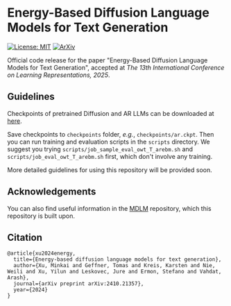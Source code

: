 # Energy-Based Diffusion Language Models for Text Generation

[![License: MIT](https://img.shields.io/badge/License-MIT-yellow.svg)](https://github.com/MinkaiXu/Energy-Diffusion-LLM/LICENSE)
[![ArXiv](http://img.shields.io/badge/cs.LG-arXiv%3A2305.01140-B31B1B.svg)](https://arxiv.org/abs/2410.21357)

Official code release for the paper "Energy-Based Diffusion Language Models for Text Generation", accepted at *The 13th International Conference on Learning Representations, 2025*.

## Guidelines

Checkpoints of pretrained Diffusion and AR LLMs can be downloaded at [here](https://github.com/kuleshov-group/mdlm?tab=readme-ov-file#checkpoints).

Save checkpoints to `checkpoints` folder, *e.g.*, `checkpoints/ar.ckpt`. Then you can run training and evaluation scripts in the `scripts` directory. We suggest you trying `scripts/job_sample_eval_owt_T_arebm.sh` and `scripts/job_eval_owt_T_arebm.sh` first, which don't involve any training.

More detailed guidelines for using this repository will be provided soon. 

## Acknowledgements

You can also find useful information in the [MDLM](https://github.com/kuleshov-group/mdlm) repository, which this repository is built upon.

## Citation
```
@article{xu2024energy,
  title={Energy-based diffusion language models for text generation},
  author={Xu, Minkai and Geffner, Tomas and Kreis, Karsten and Nie, Weili and Xu, Yilun and Leskovec, Jure and Ermon, Stefano and Vahdat, Arash},
  journal={arXiv preprint arXiv:2410.21357},
  year={2024}
}
```
